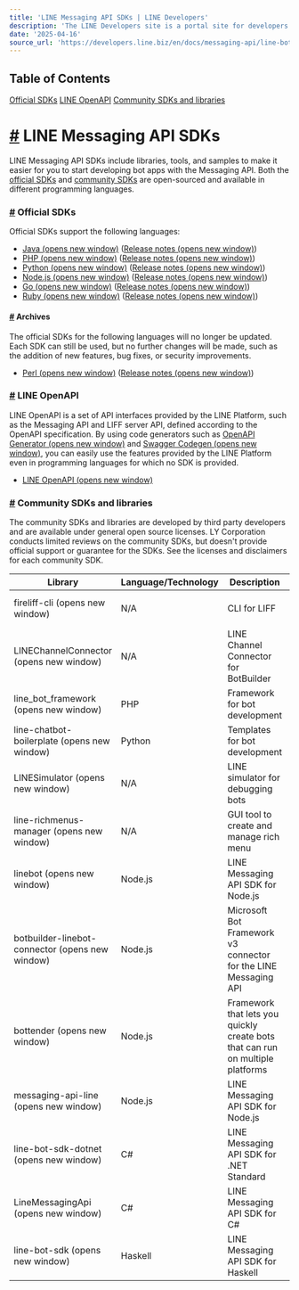 ```yaml
---
title: 'LINE Messaging API SDKs | LINE Developers'
description: 'The LINE Developers site is a portal site for developers. It contains documents and tools that will help you use our various developer products. Creating LINE Login and Messaging API applications and services has never been easier!'
date: '2025-04-16'
source_url: 'https://developers.line.biz/en/docs/messaging-api/line-bot-sdk/'
---
```


## Table of Contents

[Official SDKs](#official-sdks) [LINE OpenAPI](#line-openapi) [Community SDKs and libraries](#community-sdks)

# [#](#page-title) LINE Messaging API SDKs

LINE Messaging API SDKs include libraries, tools, and samples to make it easier for you to start developing bot apps with the Messaging API. Both the [official SDKs](#official-sdks) and [community SDKs](#community-sdks) are open-sourced and available in different programming languages.

### [#](#official-sdks) Official SDKs

Official SDKs support the following languages:

- [Java (opens new window)](https://github.com/line/line-bot-sdk-java) ([Release notes (opens new window)](https://github.com/line/line-bot-sdk-java/releases))
- [PHP (opens new window)](https://github.com/line/line-bot-sdk-php) ([Release notes (opens new window)](https://github.com/line/line-bot-sdk-php/releases))
- [Python (opens new window)](https://github.com/line/line-bot-sdk-python) ([Release notes (opens new window)](https://github.com/line/line-bot-sdk-python/releases))
- [Node.js (opens new window)](https://github.com/line/line-bot-sdk-nodejs) ([Release notes (opens new window)](https://github.com/line/line-bot-sdk-nodejs/releases))
- [Go (opens new window)](https://github.com/line/line-bot-sdk-go) ([Release notes (opens new window)](https://github.com/line/line-bot-sdk-go/releases))
- [Ruby (opens new window)](https://github.com/line/line-bot-sdk-ruby) ([Release notes (opens new window)](https://github.com/line/line-bot-sdk-ruby/releases))

#### [#](#official-sdks-archives) Archives

The official SDKs for the following languages will no longer be updated. Each SDK can still be used, but no further changes will be made, such as the addition of new features, bug fixes, or security improvements.

- [Perl (opens new window)](https://github.com/line/line-bot-sdk-perl) ([Release notes (opens new window)](https://github.com/line/line-bot-sdk-perl/releases))

### [#](#line-openapi) LINE OpenAPI

LINE OpenAPI is a set of API interfaces provided by the LINE Platform, such as the Messaging API and LIFF server API, defined according to the OpenAPI specification. By using code generators such as [OpenAPI Generator (opens new window)](https://github.com/OpenAPITools/openapi-generator) and [Swagger Codegen (opens new window)](https://github.com/swagger-api/swagger-codegen), you can easily use the features provided by the LINE Platform even in programming languages for which no SDK is provided.

- [LINE OpenAPI (opens new window)](https://github.com/line/line-openapi)

### [#](#community-sdks) Community SDKs and libraries

The community SDKs and libraries are developed by third party developers and are available under general open source licenses. LY Corporation conducts limited reviews on the community SDKs, but doesn't provide official support or guarantee for the SDKs. See the licenses and disclaimers for each community SDK.

| Library                                         | Language/Technology | Description                                                                    | Publisher                        | License    | Stars              |
| ----------------------------------------------- | ------------------- | ------------------------------------------------------------------------------ | -------------------------------- | ---------- | ------------------ |
| fireliff-cli (opens new window)                 | N/A                 | CLI for LIFF                                                                   | intocode (opens new window)      | MIT        | (opens new window) |
| LINEChannelConnector (opens new window)         | N/A                 | LINE Channel Connector for BotBuilder                                          | kenakamu (opens new window)      | MIT        | (opens new window) |
| line_bot_framework (opens new window)           | PHP                 | Framework for bot development                                                  | shidec (opens new window)        | MIT        | (opens new window) |
| line-chatbot-boilerplate (opens new window)     | Python              | Templates for bot development                                                  | mgilangjanuar (opens new window) | MIT        | (opens new window) |
| LINESimulator (opens new window)                | N/A                 | LINE simulator for debugging bots                                              | kenakamu (opens new window)      | MIT        | (opens new window) |
| line-richmenus-manager (opens new window)       | N/A                 | GUI tool to create and manage rich menu                                        | kenakamu (opens new window)      | MIT        | (opens new window) |
| linebot (opens new window)                      | Node.js             | LINE Messaging API SDK for Node.js                                             | boybundit (opens new window)     | MIT        | (opens new window) |
| botbuilder-linebot-connector (opens new window) | Node.js             | Microsoft Bot Framework v3 connector for the LINE Messaging API                | Wolke (opens new window)         | MIT        | (opens new window) |
| bottender (opens new window)                    | Node.js             | Framework that lets you quickly create bots that can run on multiple platforms | Yoctol (opens new window)        | MIT        | (opens new window) |
| messaging-api-line (opens new window)           | Node.js             | LINE Messaging API SDK for Node.js                                             | Yoctol (opens new window)        | MIT        | (opens new window) |
| line-bot-sdk-dotnet (opens new window)          | C#                  | LINE Messaging API SDK for .NET Standard                                       | dlemstra (opens new window)      | Apache-2.0 | (opens new window) |
| LineMessagingApi (opens new window)             | C#                  | LINE Messaging API SDK for C#                                                  | pierre3 (opens new window)       | MIT        | (opens new window) |
| line-bot-sdk (opens new window)                 | Haskell             | LINE Messaging API SDK for Haskell                                             | moleike (opens new window)       | BSD        | (opens new window) |
